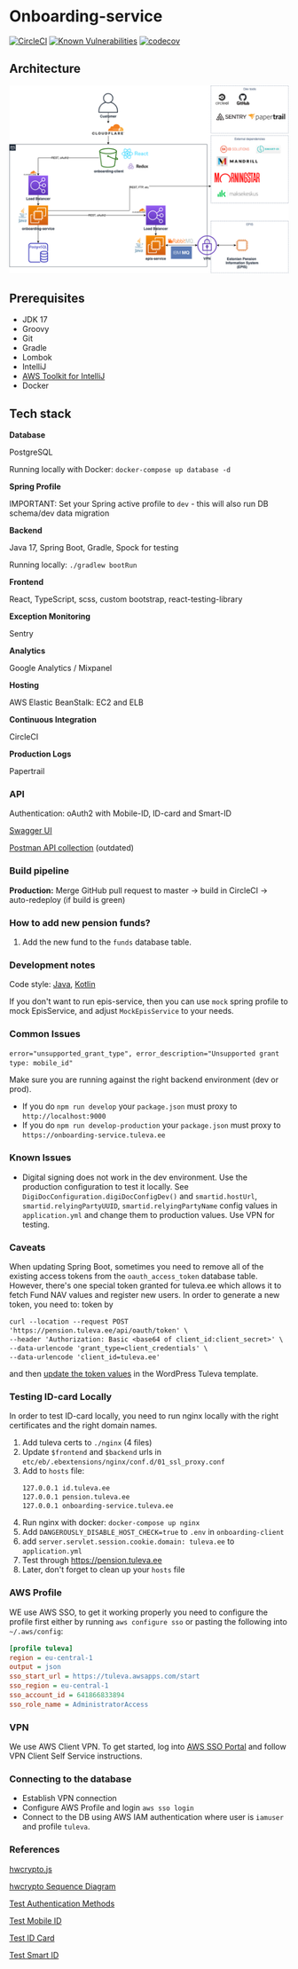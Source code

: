 # Onboarding-service

[![CircleCI](https://circleci.com/gh/TulevaEE/onboarding-service/tree/master.svg?style=shield)](https://circleci.com/gh/TulevaEE/onboarding-service/tree/master)
[![Known Vulnerabilities](https://snyk.io/test/github/TulevaEE/onboarding-service/badge.svg)](https://snyk.io/test/github/TulevaEE/onboarding-service)
[![codecov](https://codecov.io/gh/TulevaEE/onboarding-service/branch/master/graph/badge.svg)](https://codecov.io/gh/TulevaEE/onboarding-service)

## Architecture
![Tuleva Architecture](./reference/tuleva_architecture.png)

## Prerequisites

- JDK 17
- Groovy
- Git
- Gradle
- Lombok
- IntelliJ
- [AWS Toolkit for IntelliJ](https://aws.amazon.com/intellij/)
- Docker

## Tech stack

**Database**

PostgreSQL

Running locally with Docker: `docker-compose up database -d`

**Spring Profile**

IMPORTANT: Set your Spring active profile to `dev` - this will also run DB schema/dev data migration

**Backend**

Java 17, Spring Boot, Gradle, Spock for testing

Running locally: `./gradlew bootRun`

**Frontend**

React, TypeScript, scss, custom bootstrap, react-testing-library

**Exception Monitoring**

Sentry

**Analytics**

Google Analytics / Mixpanel

**Hosting**

AWS Elastic BeanStalk: EC2 and ELB

**Continuous Integration**

CircleCI

**Production Logs**

Papertrail

### API

Authentication: oAuth2 with Mobile-ID, ID-card and Smart-ID

[Swagger UI](https://onboarding-service.tuleva.ee/swagger-ui/)

[Postman API collection](reference/api.postman_collection) (outdated)


### Build pipeline

**Production:**
Merge GitHub pull request to master -> build in CircleCI -> auto-redeploy (if build is green)

### How to add new pension funds?
1. Add the new fund to the `funds` database table.

### Development notes

Code style:
[Java](https://github.com/google/styleguide/blob/gh-pages/intellij-java-google-style.xml),
[Kotlin](https://github.com/pinterest/ktlint#-with-intellij-idea)

If you don't want to run epis-service,
then you can use `mock` spring profile to mock EpisService, and adjust `MockEpisService` to your needs.

### Common Issues

`error="unsupported_grant_type", error_description="Unsupported grant type: mobile_id"`

Make sure you are running against the right backend environment (dev or prod).
- If you do `npm run develop` your `package.json` must proxy to `http://localhost:9000`
- If you do `npm run develop-production` your `package.json` must proxy to `https://onboarding-service.tuleva.ee`

### Known Issues

- Digital signing does not work in the dev environment. Use the production
 configuration to test it locally. See `DigiDocConfiguration.digiDocConfigDev()` and
  `smartid.hostUrl`, `smartid.relyingPartyUUID`, `smartid.relyingPartyName` config
   values in `application.yml` and change them to production values. Use VPN for testing.

### Caveats

When updating Spring Boot, sometimes you need to remove all of the existing access tokens from the
`oauth_access_token` database table. However, there's one special token granted for tuleva.ee which
allows it to fetch Fund NAV values and register new users. In order to generate a new token, you need to:
token by
```
curl --location --request POST 'https://pension.tuleva.ee/api/oauth/token' \
--header 'Authorization: Basic <base64 of client_id:client_secret>' \
--data-urlencode 'grant_type=client_credentials' \
--data-urlencode 'client_id=tuleva.ee'
```
and then [update the token values](https://github.com/TulevaEE/wordpress-theme/commit/1796c1ba7c926847ff0edb3b9f8a61e273d40018) in the WordPress Tuleva template.

### Testing ID-card Locally

In order to test ID-card locally, you need to run nginx locally with the right certificates and the right domain names.

1. Add tuleva certs to `./nginx` (4 files)
2. Update ```$frontend``` and `$backend` urls in `etc/eb/.ebextensions/nginx/conf.d/01_ssl_proxy.conf`
3. Add to `hosts` file:
   ```
   127.0.0.1 id.tuleva.ee
   127.0.0.1 pension.tuleva.ee
   127.0.0.1 onboarding-service.tuleva.ee
   ```
4. Run nginx with docker: `docker-compose up nginx`
5. Add `DANGEROUSLY_DISABLE_HOST_CHECK=true` to `.env` in `onboarding-client`
6. add `server.servlet.session.cookie.domain: tuleva.ee` to `application.yml`
7. Test through https://pension.tuleva.ee
8. Later, don't forget to clean up your `hosts` file

### AWS Profile
WE use AWS SSO, to get it working properly you need to configure the profile first either by running `aws configure sso` or
pasting the following into `~/.aws/config`:
```ini
[profile tuleva]
region = eu-central-1
output = json
sso_start_url = https://tuleva.awsapps.com/start
sso_region = eu-central-1
sso_account_id = 641866833894
sso_role_name = AdministratorAccess
```

### VPN

We use AWS Client VPN. To get started, log into [AWS SSO Portal](https://tuleva.awsapps.com/start) and follow VPN Client Self Service instructions.

### Connecting to the database

- Establish VPN connection
- Configure AWS Profile and login `aws sso login`
- Connect to the DB using AWS IAM authentication where user is `iamuser` and profile `tuleva`.

### References

[hwcrypto.js](https://github.com/hwcrypto/hwcrypto.js)

[hwcrypto Sequence Diagram](https://github.com/hwcrypto/hwcrypto.js/wiki/SequenceDiagram)

[Test Authentication Methods](https://www.id.ee/en/article/testing-the-services/)

[Test Mobile ID](https://demo.sk.ee/MIDCertsReg/)

[Test ID Card](https://demo.sk.ee/upload_cert/)

[Test Smart ID](https://github.com/SK-EID/smart-id-documentation/wiki/Smart-ID-demo)
